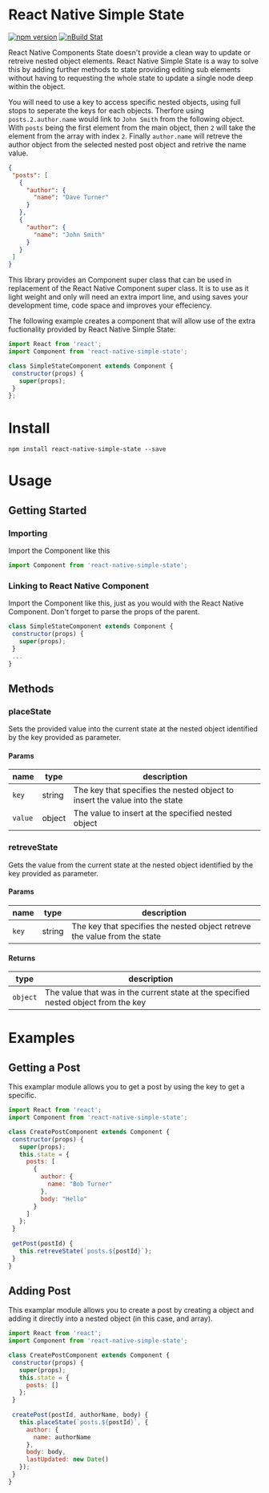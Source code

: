 React Native Simple State
===========================
[![npm version](https://badge.fury.io/js/react-native-simple-state.svg)](https://badge.fury.io/js/react-native-simple-state) [![nBuild Stat](https://travis-ci.org/HaywoodSolutions/react-native-simple-state.svg?branch=master)](https://badge.fury.io/js/react-native-category)

React Native Components State doesn't provide a clean way to update or retreive nested object elements. React Native Simple State is a way to solve this by adding further methods to state providing editing sub elements without having to requesting the whole state to update a single node deep within the object.

You will need to use a key to access specific nested objects, using full stops to seperate the keys for each objects. Therfore using ```posts.2.author.name``` would link to ```John Smith``` from the following object. With ```posts``` being the first element from the main object, then ```2``` will take the element from the array with index ```2```. Finally ```author.name``` will retreve the author object from the selected nested post object and retrive the name value.

 ```json
{
  "posts": [
    {
      "author": {
        "name": "Dave Turner"
      }
    },
    {
      "author": {
        "name": "John Smith"
      }
    }
  ]
}
 ```

This library provides an Component super class that can be used in replacement of the React Native Component super class. It is to use as it light weight and only will need an extra import line, and using saves your development time, code space and improves your effeciency.

The following example creates a component that will allow use of the extra fuctionality provided by React Native Simple State:

 ```jsx
import React from 'react';
import Component from 'react-native-simple-state';

class SimpleStateComponent extends Component {
  constructor(props) {
    super(props);
  }
};
 ```


Install
=======
```npm install react-native-simple-state --save```


Usage
=====

## Getting Started

### Importing
Import the Component like this

 ```jsx
import Component from 'react-native-simple-state';
 ```

### Linking to React Native Component
Import the Component like this, just as you would with the React Native Component. Don't forget to parse the props of the parent.

 ```jsx
class SimpleStateComponent extends Component {
  constructor(props) {
    super(props);
  }
  ...
}
 ```

## Methods

### placeState
Sets the provided value into the current state at the nested object identified by the key provided as parameter.

#### Params
| name    | type   | description                                                                 |
| ------- | ------ | --------------------------------------------------------------------------- |
| `key`   | string | The key that specifies the nested object to insert the value into the state |
| `value` | object | The value to insert at the specified nested object                          |


### retreveState
Gets the value from the current state at the nested object identified by the key provided as parameter.

#### Params
| name    | type   | description                                                                 |
| ------- | ------ | --------------------------------------------------------------------------- |
| `key`   | string | The key that specifies the nested object retreve the value from the state   |

#### Returns
| type   | description                                                                           |
| ------ | ------------------------------------------------------------------------------------- |
| `object` | The value that was in the current state at the specified nested object from the key   |


# Examples

## Getting a Post
This examplar module allows you to get a post by using the key to get a specific.

 ```jsx
import React from 'react';
import Component from 'react-native-simple-state';

class CreatePostComponent extends Component {
  constructor(props) {
    super(props);
    this.state = {
      posts: [
        {
          author: {
            name: "Bob Turner"
          },
          body: "Hello"
        }
      ]
    };
  }
  
  getPost(postId) {
    this.retreveState(`posts.${postId}`);
  }
}
 ```


## Adding Post
This examplar module allows you to create a post by creating a object and adding it directly into a nested object (in this case, and array).

 ```jsx
import React from 'react';
import Component from 'react-native-simple-state';

class CreatePostComponent extends Component {
  constructor(props) {
    super(props);
    this.state = {
      posts: []
    };
  }
  
  createPost(postId, authorName, body) {
    this.placeState(`posts.${postId}`, {
      author: {
        name: authorName
      },
      body: body,
      lastUpdated: new Date()
    });
  }
}
 ```